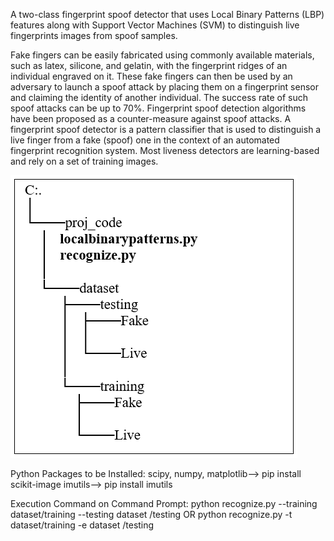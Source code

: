 A two-class fingerprint spoof detector that uses Local Binary Patterns (LBP) features along with Support Vector Machines (SVM) to distinguish live fingerprints images from spoof samples.

Fake fingers can be easily fabricated using commonly available materials, such as latex, silicone, and gelatin, with the fingerprint ridges of an individual engraved on it. These fake fingers can then be used by an adversary to launch a spoof attack by placing them on a fingerprint sensor and claiming the identity of another individual. The success rate of such spoof attacks can be up to 70%. Fingerprint spoof detection algorithms have been proposed as a counter-measure against spoof attacks. A fingerprint spoof detector is a pattern classifier that is used to distinguish a live finger from a fake (spoof) one in the context of an automated fingerprint recognition system. Most liveness detectors are learning-based and rely on a set of training images.

![](directory_structure.PNG)

Python Packages to be Installed:
scipy, numpy, matplotlib-->	pip install scikit-image
imutils-->	pip install imutils

Execution Command on Command Prompt:
python recognize.py --training dataset/training --testing dataset /testing
OR
python recognize.py -t dataset/training -e dataset /testing
